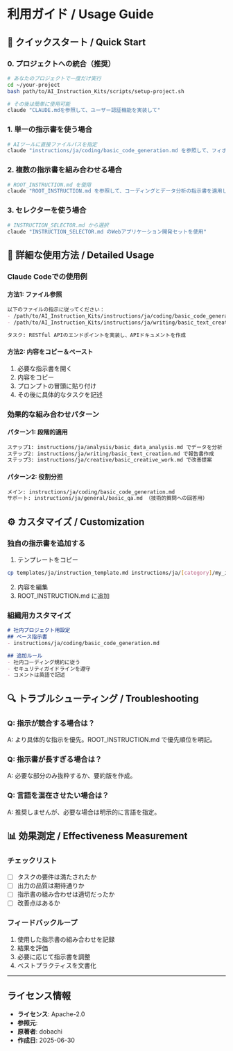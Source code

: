 # 利用ガイド / Usage Guide

## 🚀 クイックスタート / Quick Start

### 0. プロジェクトへの統合（推奨）
```bash
# あなたのプロジェクトで一度だけ実行
cd ~/your-project
bash path/to/AI_Instruction_Kits/scripts/setup-project.sh

# その後は簡単に使用可能
claude "CLAUDE.mdを参照して、ユーザー認証機能を実装して"
```

### 1. 単一の指示書を使う場合
```bash
# AIツールに直接ファイルパスを指定
claude "instructions/ja/coding/basic_code_generation.md を参照して、フィボナッチ数列を生成するコードを書いて"
```

### 2. 複数の指示書を組み合わせる場合
```bash
# ROOT_INSTRUCTION.md を使用
claude "ROOT_INSTRUCTION.md を参照して、コーディングとデータ分析の指示書を適用してください"
```

### 3. セレクターを使う場合
```bash
# INSTRUCTION_SELECTOR.md から選択
claude "INSTRUCTION_SELECTOR.md のWebアプリケーション開発セットを使用"
```

## 📖 詳細な使用方法 / Detailed Usage

### Claude Codeでの使用例

#### 方法1: ファイル参照
```markdown
以下のファイルの指示に従ってください：
- /path/to/AI_Instruction_Kits/instructions/ja/coding/basic_code_generation.md
- /path/to/AI_Instruction_Kits/instructions/ja/writing/basic_text_creation.md

タスク: RESTful APIのエンドポイントを実装し、APIドキュメントを作成
```

#### 方法2: 内容をコピー＆ペースト
1. 必要な指示書を開く
2. 内容をコピー
3. プロンプトの冒頭に貼り付け
4. その後に具体的なタスクを記述

### 効果的な組み合わせパターン

#### パターン1: 段階的適用
```markdown
ステップ1: instructions/ja/analysis/basic_data_analysis.md でデータを分析
ステップ2: instructions/ja/writing/basic_text_creation.md で報告書作成
ステップ3: instructions/ja/creative/basic_creative_work.md で改善提案
```

#### パターン2: 役割分担
```markdown
メイン: instructions/ja/coding/basic_code_generation.md
サポート: instructions/ja/general/basic_qa.md （技術的質問への回答用）
```

## ⚙️ カスタマイズ / Customization

### 独自の指示書を追加する

1. テンプレートをコピー
```bash
cp templates/ja/instruction_template.md instructions/ja/[category]/my_instruction.md
```

2. 内容を編集
3. ROOT_INSTRUCTION.md に追加

### 組織用カスタマイズ

```markdown
# 社内プロジェクト用設定
## ベース指示書
- instructions/ja/coding/basic_code_generation.md

## 追加ルール
- 社内コーディング規約に従う
- セキュリティガイドラインを遵守
- コメントは英語で記述
```

## 🔍 トラブルシューティング / Troubleshooting

### Q: 指示が競合する場合は？
A: より具体的な指示を優先。ROOT_INSTRUCTION.md で優先順位を明記。

### Q: 指示書が長すぎる場合は？
A: 必要な部分のみ抜粋するか、要約版を作成。

### Q: 言語を混在させたい場合は？
A: 推奨しませんが、必要な場合は明示的に言語を指定。

## 📊 効果測定 / Effectiveness Measurement

### チェックリスト
- [ ] タスクの要件は満たされたか
- [ ] 出力の品質は期待通りか
- [ ] 指示書の組み合わせは適切だったか
- [ ] 改善点はあるか

### フィードバックループ
1. 使用した指示書の組み合わせを記録
2. 結果を評価
3. 必要に応じて指示書を調整
4. ベストプラクティスを文書化

---
## ライセンス情報
- **ライセンス**: Apache-2.0
- **参照元**: 
- **原著者**: dobachi
- **作成日**: 2025-06-30